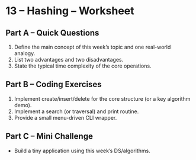 # 13 – Hashing – Worksheet

## Part A – Quick Questions
1. Define the main concept of this week’s topic and one real-world analogy.
2. List two advantages and two disadvantages.
3. State the typical time complexity of the core operations.

## Part B – Coding Exercises
1. Implement create/insert/delete for the core structure (or a key algorithm demo).
2. Implement a search (or traversal) and print routine.
3. Provide a small menu-driven CLI wrapper.

## Part C – Mini Challenge
- Build a tiny application using this week’s DS/algorithms.
